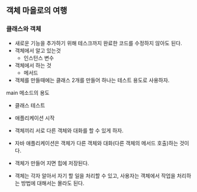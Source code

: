 ## 객체 마을로의 여행


### 클래스와 객체
- 새로운 기능을 추가하기 위해 테스크까지 완료한 코드를 수정하지 않아도 된다.
- 객체에서 알고 있는것
    - 인스턴스 변수
- 객체에서 하는 것
    - 메서드
- 객체를 만들때에는 클래스 2개를 만들어 하나는 테스트 용도로 사용하자.

main 메소드의 용도
- 클래스 테스트
- 애플리케이션 시작

- 객체끼리 서로 다른 객체와 대화를 할 수 있게 하자.
- 자바 애플리케이션은 객체가 다른 객체와 대화(다른 객체의 메서드 호출)하는 것이다.

- 객체가 만들어 지면 힙에 저장된다.

- 객체는 각자 알아서 자기 할 일을 처리할 수 있고, 사용자는 객체에서 작업을 처리하는
방법에 대해서는 몰라도 된다.

